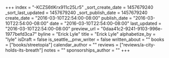 +++
index = "-KCZS6tIKrx911c25Lr5"
_sort_create_date = 1457679240
_sort_last_updated = 1457679240
_sort_publish_date = 1457679240
create_date = "2016-03-10T22:54:00-08:00"
publish_date = "2016-03-10T22:54:00-08:00"
date = "2016-03-10T22:54:00-08:00"
last_updated = "2016-03-10T22:54:00-08:00"
preview_url = "0daa41c2-9241-9103-996e-1977befd3ca7"
byline = "Erick Lyle"
title = "Erick Lyle"
alphabetize_by = "lyle"
isDraft = false
is_seattle__pnw_writer = false
written_about = ""
books = ["books/streetopia"]
calendar_author = ""
reviews = ["reviews/a-city-holds-its-breath"]
notes = ""
sponsorships_author = ""
+++
